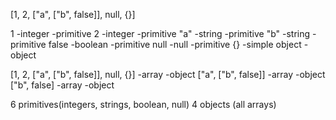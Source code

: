 [1, 2, ["a", ["b", false]], null, {}]

1       -integer                -primitive
2       -integer                -primitive
"a"     -string                 -primitive
"b"     -string                 -primitive
false   -boolean                -primitive
null    -null                   -primitive
{}      -simple object          -object

[1, 2, ["a", ["b", false]], null, {}] -array -object
["a", ["b", false]]  -array     -object
["b", false]         -array     -object

6 primitives(integers, strings, boolean, null)
4 objects (all arrays)